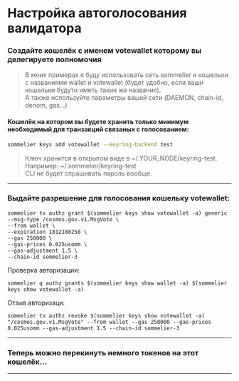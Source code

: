 # Настройка автоголосования валидатора

<h3> Создайте кошелёк с именем  votewallet  которому вы делегируете полномочия</h3>

>В моих примерах я буду использовать сеть sommelier
>и кошельки с названиями wallet и votewallet (будет удобно, если ваши кошельки будути иметь такие же названия).</br>
>А также используйте параметры вашей сети (DAEMON, chain-id, denom, gas...)


<h4>Кошелёк на котором вы будете хранить только минимум необходимый для транзакций связаных с голосованием:</h4>

```bash
sommelier keys add votewallet --keyring-backend test
```

>Ключ хранится в открытом виде в ~/.YOUR_NODE/keyring-test. Например: ~/.sommelier/keyring-test </br>
>CLI не будет спрашивать пароль вообще.

---

<h3> Выдайте разрешение для голосования кошельку votewallet:</h3>

```
sommelier tx authz grant $(sommelier keys show votewallet -a) generic --msg-type /cosmos.gov.v1.MsgVote \
--from wallet \
--expiration 1812188258 \
--gas 250000 \
--gas-prices 0.025usomm \
--gas-adjustment 1.5 \
--chain-id sommelier-3
```
Проверка авторизации:

```
sommelier q authz grants $(sommelier keys show wallet -a) $(sommelier keys show votewallet -a)
```
Отзыв авторизаци:

```
sommelier tx authz revoke $(sommelier keys show votewallet -a) "/cosmos.gov.v1.MsgVote" --from wallet --gas 250000 --gas-prices 0.025usomm --gas-adjustment 1.5 --chain-id sommelier-3
```

---

<h3> Теперь можно перекинуть немного токенов на этот кошелёк...</h3>

---
